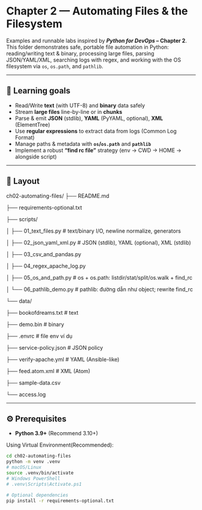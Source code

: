 # Chapter 2 — Automating Files & the Filesystem

Examples and runnable labs inspired by **_Python for DevOps_ – Chapter 2**.  
This folder demonstrates safe, portable file automation in Python: reading/writing text & binary, processing large files, parsing JSON/YAML/XML, searching logs with regex, and working with the OS filesystem via `os`, `os.path`, and `pathlib`.

---

## 🎯 Learning goals

- Read/Write **text** (with UTF-8) and **binary** data safely
- Stream **large files** line-by-line or in **chunks**
- Parse & emit **JSON** (stdlib), **YAML** (PyYAML, optional), **XML** (ElementTree)
- Use **regular expressions** to extract data from logs (Common Log Format)
- Manage paths & metadata with **`os`/`os.path`** and **`pathlib`**
- Implement a robust **“find rc file”** strategy (env → CWD → HOME → alongside script)

---

## 📁 Layout

ch02-automating-files/
├── README.md

├── requirements-optional.txt

├── scripts/

│ ├── 01_text_files.py # text/binary I/O, newline normalize, generators

│ ├── 02_json_yaml_xml.py # JSON (stdlib), YAML (optional), XML (stdlib)

│ ├── 03_csv_and_pandas.py 

│ ├── 04_regex_apache_log.py 

│ ├── 05_os_and_path.py # os + os.path: listdir/stat/split/os.walk + find_rc

│ └── 06_pathlib_demo.py # pathlib: đường dẫn như object; rewrite find_rc

└── data/

├── bookofdreams.txt # text 

├── demo.bin # binary 

├── .envrc # file env ví dụ

├── service-policy.json # JSON policy

├── verify-apache.yml # YAML (Ansible-like)

├── feed.atom.xml # XML (Atom)

├── sample-data.csv 

└── access.log 


---

## ⚙️ Prerequisites

- **Python 3.9+** (Recommend 3.10+)

Using Virtual Environment(Recommended):
```bash
cd ch02-automating-files
python -m venv .venv
# macOS/Linux
source .venv/bin/activate
# Windows PowerShell
# .venv\Scripts\Activate.ps1

# Optional dependencies
pip install -r requirements-optional.txt
